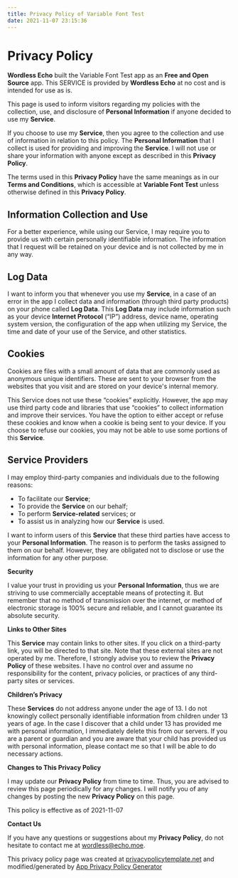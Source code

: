 ```yaml
---
title: Privacy Policy of Variable Font Test
date: 2021-11-07 23:15:36
---
```


# Privacy Policy

**Wordless Echo** built the Variable Font Test app as an **Free and Open Source** app. This SERVICE is provided by **Wordless Echo** at no cost and is intended for use as is.

This page is used to inform visitors regarding my policies with the collection, use, and disclosure of **Personal Information** if anyone decided to use my **Service**.

If you choose to use my **Service**, then you agree to the collection and use of information in relation to this policy. The **Personal Information** that I collect is used for providing and improving the **Service**. I will not use or share your information with anyone except as described in this **Privacy Policy**.

The terms used in this **Privacy Policy** have the same meanings as in our **Terms and Conditions**, which is accessible at **Variable Font Test** unless otherwise defined in this **Privacy Policy**.

## Information Collection and Use

For a better experience, while using our Service, I may require you to provide us with certain personally identifiable information. The information that I request will be retained on your device and is not collected by me in any way.

## Log Data

I want to inform you that whenever you use my **Service**, in a case of an error in the app I collect data and information (through third party products) on your phone called **Log Data**. This **Log Data** may include information such as your device **Internet Protocol** (“IP”) address, device name, operating system version, the configuration of the app when utilizing my Service, the time and date of your use of the Service, and other statistics.

## Cookies

Cookies are files with a small amount of data that are commonly used as anonymous unique identifiers. These are sent to your browser from the websites that you visit and are stored on your device's internal memory.

This Service does not use these “cookies” explicitly. However, the app may use third party code and libraries that use “cookies” to collect information and improve their services. You have the option to either accept or refuse these cookies and know when a cookie is being sent to your device. If you choose to refuse our cookies, you may not be able to use some portions of this **Service**.

## Service Providers

I may employ third-party companies and individuals due to the following reasons:

* To facilitate our **Service**;
* To provide the **Service** on our behalf;
* To perform **Service-related** services; or
* To assist us in analyzing how our **Service** is used.

I want to inform users of this **Service** that these third parties have access to your **Personal Information**. The reason is to perform the tasks assigned to them on our behalf. However, they are obligated not to disclose or use the information for any other purpose.

**Security**

I value your trust in providing us your **Personal Information**, thus we are striving to use commercially acceptable means of protecting it. But remember that no method of transmission over the internet, or method of electronic storage is 100% secure and reliable, and I cannot guarantee its absolute security.

**Links to Other Sites**

This **Service** may contain links to other sites. If you click on a third-party link, you will be directed to that site. Note that these external sites are not operated by me. Therefore, I strongly advise you to review the **Privacy Policy** of these websites. I have no control over and assume no responsibility for the content, privacy policies, or practices of any third-party sites or services.

**Children’s Privacy**

These **Services** do not address anyone under the age of 13. I do not knowingly collect personally identifiable information from children under 13 years of age. In the case I discover that a child under 13 has provided me with personal information, I immediately delete this from our servers. If you are a parent or guardian and you are aware that your child has provided us with personal information, please contact me so that I will be able to do necessary actions.

**Changes to This Privacy Policy**

I may update our **Privacy Policy** from time to time. Thus, you are advised to review this page periodically for any changes. I will notify you of any changes by posting the new **Privacy Policy** on this page.

This policy is effective as of 2021-11-07

**Contact Us**

If you have any questions or suggestions about my **Privacy Policy**, do not hesitate to contact me at [wordless@echo.moe](mailto:wordless@echo.moe).

This privacy policy page was created at [privacypolicytemplate.net](https://privacypolicytemplate.net) and modified/generated by [App Privacy Policy Generator](https://app-privacy-policy-generator.nisrulz.com/)
